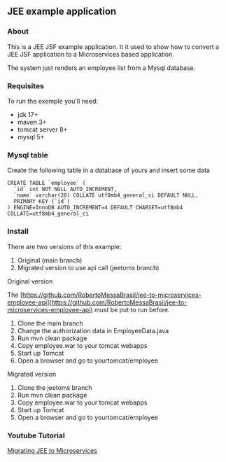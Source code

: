 ## JEE example application

### About

This is a JEE JSF example application. It it used to show how to convert a JEE JSF application to a Microservices based application.

The system just renders an employee list from a Mysql database.

### Requisites

To run the exemple you'll need:

- jdk 17+
- maven 3+
- tomcat server 8+
- mysql 5+

### Mysql table

Create the following table in a database of yours and insert some data

```
CREATE TABLE `employee` (
  `id` int NOT NULL AUTO_INCREMENT,
  `name` varchar(20) COLLATE utf8mb4_general_ci DEFAULT NULL,
  PRIMARY KEY (`id`)
) ENGINE=InnoDB AUTO_INCREMENT=4 DEFAULT CHARSET=utf8mb4 COLLATE=utf8mb4_general_ci
```
### Install

There are two versions of this example:

1. Original (main branch)
2. Migrated version to use api call (jeetoms branch)

Original version

The [https://github.com/RobertoMessaBrasil/jee-to-microservices-employee-api](https://github.com/RobertoMessaBrasil/jee-to-microservices-employee-api) must be put to run before.

1. Clone the main branch
2. Change the authorization data in EmployeeData.java
3. Run mvn clean package
4. Copy employee.war to your tomcat webapps
5. Start up Tomcat
6. Open a browser and go to yourtomcat/employee

Migrated version

1. Clone the jeetoms branch
2. Run mvn clean package
3. Copy employee.war to your tomcat webapps
4. Start up Tomcat
5. Open a browser and go to yourtomcat/employee

### Youtube Tutorial

[Migrating JEE to Microservices](https://www.youtube.com/playlist?list=PLAI1xdOxR60MhPnVDvbvZWgCXysu81Dv9)
